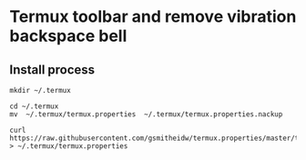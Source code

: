 
# Termux toolbar and remove vibration  backspace bell

## Install process

    mkdir ~/.termux

    cd ~/.termux
    mv  ~/.termux/termux.properties  ~/.termux/termux.properties.nackup

    curl https://raw.githubusercontent.com/gsmitheidw/termux.properties/master/termux.properties > ~/.termux/termux.properties


